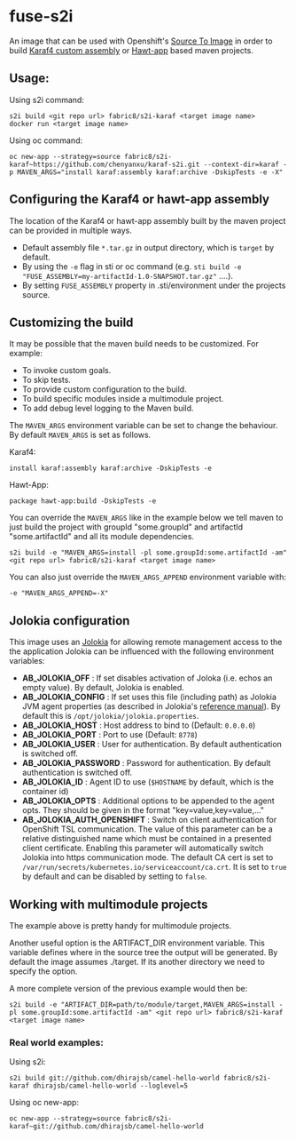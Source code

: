 # fuse-s2i

An image that can be used with Openshift's [Source To Image](https://docs.openshift.com/enterprise/3.0/creating_images/s2i.html) in order to build
[Karaf4 custom assembly](https://karaf.apache.org/manual/latest/developers-guide/custom-distribution.html) or
[Hawt-app](https://github.com/jboss-fuse/hawt-app) based maven projects.

## Usage:

Using s2i command:

    s2i build <git repo url> fabric8/s2i-karaf <target image name>
    docker run <target image name>

Using oc command:

    oc new-app --strategy=source fabric8/s2i-karaf~https://github.com/chenyanxu/karaf-s2i.git --context-dir=karaf -p MAVEN_ARGS="install karaf:assembly karaf:archive -DskipTests -e -X"

## Configuring the Karaf4 or hawt-app assembly

The location of the Karaf4 or hawt-app assembly built by the maven project can be provided in multiple ways.

- Default assembly file `*.tar.gz` in output directory, which is `target` by default.
- By using the `-e` flag in sti or oc command (e.g. `sti build -e "FUSE_ASSEMBLY=my-artifactId-1.0-SNAPSHOT.tar.gz"` ....).
- By setting `FUSE_ASSEMBLY` property in .sti/environment under the projects source.

## Customizing the build

It may be possible that the maven build needs to be customized. For example:

- To invoke custom goals.
- To skip tests.
- To provide custom configuration to the build.
- To build specific modules inside a multimodule project.
- To add debug level logging to the Maven build.

The `MAVEN_ARGS` environment variable can be set to change the behaviour. By default `MAVEN_ARGS` is set as follows.

Karaf4:

    install karaf:assembly karaf:archive -DskipTests -e

Hawt-App:

    package hawt-app:build -DskipTests -e

You can override the `MAVEN_ARGS` like in the example below we tell maven to just build the project with groupId "some.groupId" and artifactId "some.artifactId" and all its module dependencies.

    s2i build -e "MAVEN_ARGS=install -pl some.groupId:some.artifactId -am" <git repo url> fabric8/s2i-karaf <target image name>

You can also just override the `MAVEN_ARGS_APPEND` environment variable with:

    -e "MAVEN_ARGS_APPEND=-X"

## Jolokia configuration

This image uses an [Jolokia](http://www.jolokia.org) for allowing remote management access to the the application
Jolokia can be influenced with the following environment variables:

* **AB_JOLOKIA_OFF** : If set disables activation of Joloka (i.e. echos an empty value). By default, Jolokia is enabled.
* **AB_JOLOKIA_CONFIG** : If set uses this file (including path) as Jolokia JVM agent properties (as described 
  in Jolokia's [reference manual](http://www.jolokia.org/reference/html/agents.html#agents-jvm)). 
  By default this is `/opt/jolokia/jolokia.properties`. 
* **AB_JOLOKIA_HOST** : Host address to bind to (Default: `0.0.0.0`)
* **AB_JOLOKIA_PORT** : Port to use (Default: `8778`)
* **AB_JOLOKIA_USER** : User for authentication. By default authentication is switched off.
* **AB_JOLOKIA_PASSWORD** : Password for authentication. By default authentication is switched off.
* **AB_JOLOKIA_ID** : Agent ID to use (`$HOSTNAME` by default, which is the container id)
* **AB_JOLOKIA_OPTS**  : Additional options to be appended to the agent opts. They should be given in the format 
  "key=value,key=value,..."
* **AB_JOLOKIA_AUTH_OPENSHIFT** : Switch on client authentication for OpenShift TSL communication. The value of this 
parameter can be a relative distinguished name which must be contained in a presented client certificate. Enabling 
this parameter will automatically switch Jolokia into https communication mode. The default CA cert is set to 
`/var/run/secrets/kubernetes.io/serviceaccount/ca.crt`. It is set to `true` by default and can be disabled by setting 
to `false`.

## Working with multimodule projects

The example above is pretty handy for multimodule projects. 

Another useful option is the ARTIFACT_DIR environment variable. This variable defines where in the source tree the 
output will be generated.
By default the image assumes ./target. If its another directory we need to specify the option.

A more complete version of the previous example would then be:

    s2i build -e "ARTIFACT_DIR=path/to/module/target,MAVEN_ARGS=install -pl some.groupId:some.artifactId -am" <git repo url> fabric8/s2i-karaf <target image name>

### Real world examples:

Using s2i:

    s2i build git://github.com/dhirajsb/camel-hello-world fabric8/s2i-karaf dhirajsb/camel-hello-world --loglevel=5

Using oc new-app:

    oc new-app --strategy=source fabric8/s2i-karaf~git://github.com/dhirajsb/camel-hello-world
